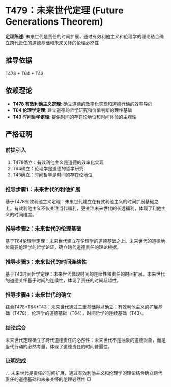 # T479：未来世代定理 (Future Generations Theorem)

**定理陈述**: 未来世代是责任的时间扩展，通过有效利他主义和伦理学的理论结合确立跨代责任的道德基础和未来关怀的伦理必然性

## 推导依据
T478 + T64 + T43

## 依赖理论
- **T478 有效利他主义定理**: 确立道德的效率化实现和道德行动的效率导向
- **T64 伦理学定理**: 建立道德的哲学研究和价值判断的理性基础
- **T43 时间哲学定理**: 提供时间的存在论地位和时间体验的主观性

## 严格证明

### 前提引入
1. T478确立：有效利他主义是道德的效率化实现
2. T64确立：伦理学是道德的哲学研究
3. T43确立：时间哲学是时间的存在论地位

### 推导步骤1：未来世代的利他扩展
基于T478有效利他主义定理：未来世代建立在有效利他主义的时间扩展基础之上。有效利他主义不仅关注当代福利，更关注未来世代的长远福利，体现了利他主义的时间维度。

### 推导步骤2：未来世代的伦理基础
基于T64伦理学定理：未来世代建立在伦理学的道德基础之上。未来世代的道德地位需要伦理学的哲学论证，确立跨代道德责任的理论根据。

### 推导步骤3：未来世代的时间连续性
基于T43时间哲学定理：未来世代体现时间的连续性和责任的时间扩展。未来世代的道德关怀基于时间的连续性，体现了责任的时间超越性。

### 推导步骤4：未来世代的确立
综合T478+T64+T43：未来世代通过三重基础得以确立：有效利他主义的扩展基础（T478），伦理学的道德基础（T64），时间哲学的连续基础（T43）。

### 结论综合
未来世代定理确立了跨代道德责任的必然性：未来世代不是抽象的道德对象，而是当代行动的必然考量，体现了道德责任的时间普遍性。

### 证明完成
∴ 未来世代是责任的时间扩展，通过有效利他主义和伦理学的理论结合确立跨代责任的道德基础和未来关怀的伦理必然性 □